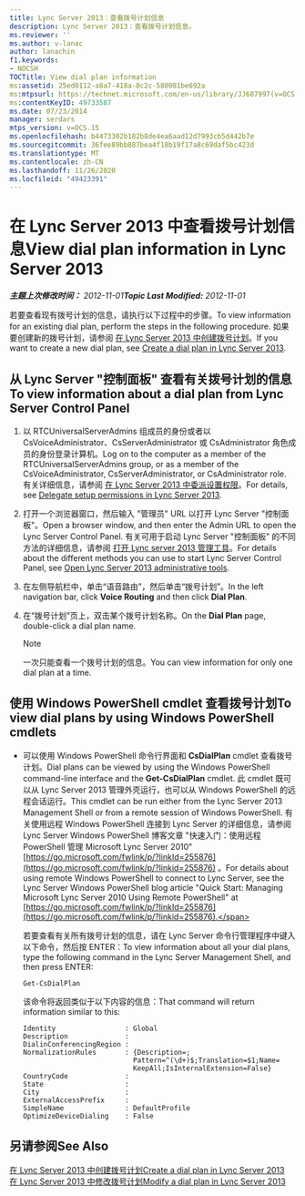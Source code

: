 ```yaml
---
title: Lync Server 2013：查看拨号计划信息
description: Lync Server 2013：查看拨号计划信息。
ms.reviewer: ''
ms.author: v-lanac
author: lanachin
f1.keywords:
- NOCSH
TOCTitle: View dial plan information
ms:assetid: 25ed0112-a8a7-418a-8c2c-580081be692a
ms:mtpsurl: https://technet.microsoft.com/en-us/library/JJ687997(v=OCS.15)
ms:contentKeyID: 49733587
ms.date: 07/23/2014
manager: serdars
mtps_version: v=OCS.15
ms.openlocfilehash: b4473302b182b8de4ea6aad12d7993cb5d442b7e
ms.sourcegitcommit: 36fee89bb887bea4f18b19f17a8c69daf5bc423d
ms.translationtype: MT
ms.contentlocale: zh-CN
ms.lasthandoff: 11/26/2020
ms.locfileid: "49423391"
---
```

# <a name="view-dial-plan-information-in-lync-server-2013"></a><span data-ttu-id="7d655-103">在 Lync Server 2013 中查看拨号计划信息</span><span class="sxs-lookup"><span data-stu-id="7d655-103">View dial plan information in Lync Server 2013</span></span>

<div data-xmlns="http://www.w3.org/1999/xhtml">

<div class="topic" data-xmlns="http://www.w3.org/1999/xhtml" data-msxsl="urn:schemas-microsoft-com:xslt" data-cs="https://msdn.microsoft.com/">

<div data-asp="https://msdn2.microsoft.com/asp">



</div>

<div id="mainSection">

<div id="mainBody"><span data-ttu-id="7d655-104">

<span> </span></span><span class="sxs-lookup"><span data-stu-id="7d655-104">

<span> </span></span></span>

<span data-ttu-id="7d655-105">_**主题上次修改时间：** 2012-11-01_</span><span class="sxs-lookup"><span data-stu-id="7d655-105">_**Topic Last Modified:** 2012-11-01_</span></span>

<span data-ttu-id="7d655-106">若要查看现有拨号计划的信息，请执行以下过程中的步骤。</span><span class="sxs-lookup"><span data-stu-id="7d655-106">To view information for an existing dial plan, perform the steps in the following procedure.</span></span> <span data-ttu-id="7d655-107">如果要创建新的拨号计划，请参阅 [在 Lync Server 2013 中创建拨号计划](lync-server-2013-create-a-dial-plan.md)。</span><span class="sxs-lookup"><span data-stu-id="7d655-107">If you want to create a new dial plan, see [Create a dial plan in Lync Server 2013](lync-server-2013-create-a-dial-plan.md).</span></span>

<div>

## <a name="to-view-information-about-a-dial-plan-from-lync-server-control-panel"></a><span data-ttu-id="7d655-108">从 Lync Server "控制面板" 查看有关拨号计划的信息</span><span class="sxs-lookup"><span data-stu-id="7d655-108">To view information about a dial plan from Lync Server Control Panel</span></span>

1.  <span data-ttu-id="7d655-109">以 RTCUniversalServerAdmins 组成员的身份或者以 CsVoiceAdministrator、CsServerAdministrator 或 CsAdministrator 角色成员的身份登录计算机。</span><span class="sxs-lookup"><span data-stu-id="7d655-109">Log on to the computer as a member of the RTCUniversalServerAdmins group, or as a member of the CsVoiceAdministrator, CsServerAdministrator, or CsAdministrator role.</span></span> <span data-ttu-id="7d655-110">有关详细信息，请参阅 [在 Lync Server 2013 中委派设置权限](lync-server-2013-delegate-setup-permissions.md)。</span><span class="sxs-lookup"><span data-stu-id="7d655-110">For details, see [Delegate setup permissions in Lync Server 2013](lync-server-2013-delegate-setup-permissions.md).</span></span>

2.  <span data-ttu-id="7d655-111">打开一个浏览器窗口，然后输入 "管理员" URL 以打开 Lync Server "控制面板"。</span><span class="sxs-lookup"><span data-stu-id="7d655-111">Open a browser window, and then enter the Admin URL to open the Lync Server Control Panel.</span></span> <span data-ttu-id="7d655-112">有关可用于启动 Lync Server "控制面板" 的不同方法的详细信息，请参阅 [打开 Lync server 2013 管理工具](lync-server-2013-open-lync-server-administrative-tools.md)。</span><span class="sxs-lookup"><span data-stu-id="7d655-112">For details about the different methods you can use to start Lync Server Control Panel, see [Open Lync Server 2013 administrative tools](lync-server-2013-open-lync-server-administrative-tools.md).</span></span>

3.  <span data-ttu-id="7d655-113">在左侧导航栏中，单击“语音路由”，然后单击“拨号计划”。</span><span class="sxs-lookup"><span data-stu-id="7d655-113">In the left navigation bar, click **Voice Routing** and then click **Dial Plan**.</span></span>

4.  <span data-ttu-id="7d655-114">在“拨号计划”页上，双击某个拨号计划名称。</span><span class="sxs-lookup"><span data-stu-id="7d655-114">On the **Dial Plan** page, double-click a dial plan name.</span></span>
    
    <div>
    

    > [!NOTE]  
    > <span data-ttu-id="7d655-115">一次只能查看一个拨号计划的信息。</span><span class="sxs-lookup"><span data-stu-id="7d655-115">You can view information for only one dial plan at a time.</span></span>

    
    </div>

</div>

<div>

## <a name="to-view-dial-plans-by-using-windows-powershell-cmdlets"></a><span data-ttu-id="7d655-116">使用 Windows PowerShell cmdlet 查看拨号计划</span><span class="sxs-lookup"><span data-stu-id="7d655-116">To view dial plans by using Windows PowerShell cmdlets</span></span>

  - <span data-ttu-id="7d655-117">可以使用 Windows PowerShell 命令行界面和 **CsDialPlan** cmdlet 查看拨号计划。</span><span class="sxs-lookup"><span data-stu-id="7d655-117">Dial plans can be viewed by using the Windows PowerShell command-line interface and the **Get-CsDialPlan** cmdlet.</span></span> <span data-ttu-id="7d655-118">此 cmdlet 既可以从 Lync Server 2013 管理外壳运行，也可以从 Windows PowerShell 的远程会话运行。</span><span class="sxs-lookup"><span data-stu-id="7d655-118">This cmdlet can be run either from the Lync Server 2013 Management Shell or from a remote session of Windows PowerShell.</span></span> <span data-ttu-id="7d655-119">有关使用远程 Windows PowerShell 连接到 Lync Server 的详细信息，请参阅 Lync Server Windows PowerShell 博客文章 "快速入门：使用远程 PowerShell 管理 Microsoft Lync Server 2010" [https://go.microsoft.com/fwlink/p/?linkId=255876](https://go.microsoft.com/fwlink/p/?linkid=255876) 。</span><span class="sxs-lookup"><span data-stu-id="7d655-119">For details about using remote Windows PowerShell to connect to Lync Server, see the Lync Server Windows PowerShell blog article "Quick Start: Managing Microsoft Lync Server 2010 Using Remote PowerShell" at [https://go.microsoft.com/fwlink/p/?linkId=255876](https://go.microsoft.com/fwlink/p/?linkid=255876).</span></span>
    
    <span data-ttu-id="7d655-120">若要查看有关所有拨号计划的信息，请在 Lync Server 命令行管理程序中键入以下命令，然后按 ENTER：</span><span class="sxs-lookup"><span data-stu-id="7d655-120">To view information about all your dial plans, type the following command in the Lync Server Management Shell, and then press ENTER:</span></span>
    
        Get-CsDialPlan
    
    <span data-ttu-id="7d655-121">该命令将返回类似于以下内容的信息：</span><span class="sxs-lookup"><span data-stu-id="7d655-121">That command will return information similar to this:</span></span>
    
        Identity                 : Global
        Description              :
        DialinConferencingRegion :
        NormalizationRules       : {Description=;
                                   Pattern=^(\d+)$;Translation=$1;Name=
                                   KeepAll;IsInternalExtension=False}
        CountryCode              :
        State                    :
        City                     :
        ExternalAccessPrefix     :
        SimpleName               : DefaultProfile
        OptimizeDeviceDialing    : False

</div>

<div>

## <a name="see-also"></a><span data-ttu-id="7d655-122">另请参阅</span><span class="sxs-lookup"><span data-stu-id="7d655-122">See Also</span></span>


[<span data-ttu-id="7d655-123">在 Lync Server 2013 中创建拨号计划</span><span class="sxs-lookup"><span data-stu-id="7d655-123">Create a dial plan in Lync Server 2013</span></span>](lync-server-2013-create-a-dial-plan.md)  
[<span data-ttu-id="7d655-124">在 Lync Server 2013 中修改拨号计划</span><span class="sxs-lookup"><span data-stu-id="7d655-124">Modify a dial plan in Lync Server 2013</span></span>](lync-server-2013-modify-a-dial-plan.md)  
  

<span data-ttu-id="7d655-125"></div>

</div>

<span> </span>

</div>

</div>

</span><span class="sxs-lookup"><span data-stu-id="7d655-125"></div>

</div>

<span> </span>

</div>

</div>

</span></span></div>

